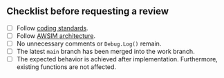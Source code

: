 ## Checklist before requesting a review
- [ ] Follow [coding standards](https://tier4.github.io/AWSIM/DeveloperGuide/CodingStandards/).
- [ ] Follow [AWSIM architecture](https://tier4.github.io/AWSIM/DeveloperGuide/Architecture/).
- [ ] No unnecessary comments or `Debug.Log()` remain.
- [ ] The latest `main` branch has been merged into the work branch.
- [ ] The expected behavior is achieved after implementation. Furthermore, existing functions are not affected.
